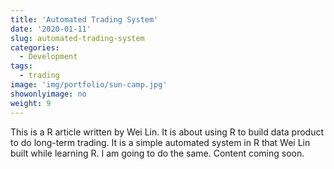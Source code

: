 ```yaml
---
title: 'Automated Trading System'
date: '2020-01-11'
slug: automated-trading-system
categories:
  - Development
tags:
  - trading
image: 'img/portfolio/sun-camp.jpg'
showonlyimage: no
weight: 9
---
```


This is a R article written by Wei Lin. It is about using R to build data product to do long-term trading. It is a simple automated system in R that Wei Lin built while learning R. I am going to do the same. Content coming soon.
<!--more-->
